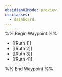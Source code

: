 ```yaml
---
obsidianUIMode: preview
cssclasses:
  - dashboard
---
```

%% Begin Waypoint %%
- [[Ruth 1]]
- [[Ruth 2]]
- [[Ruth 3]]
- [[Ruth 4]]

%% End Waypoint %%